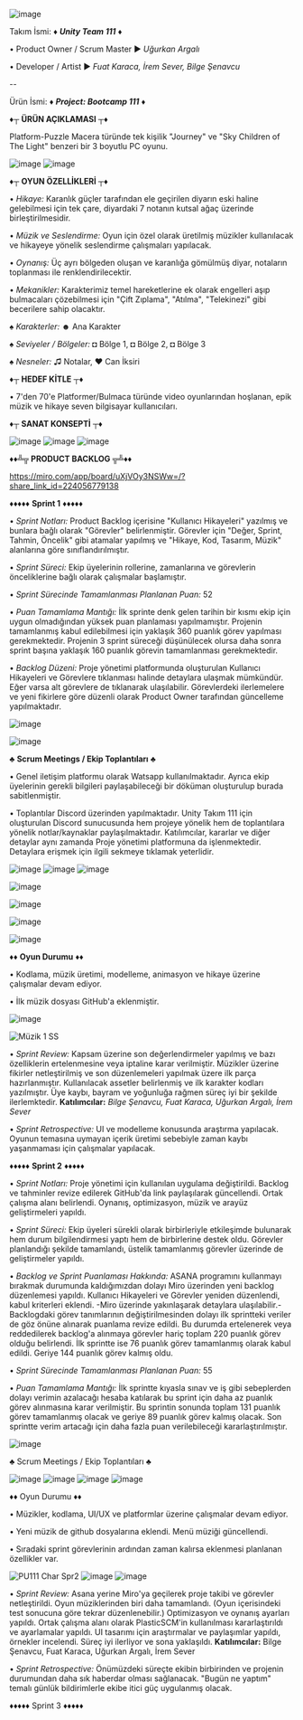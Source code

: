 ![image](https://user-images.githubusercontent.com/99537458/167396934-44cd5fa7-251d-410a-a60b-5d324d804c94.png)

Takım İsmi: ♦ ***Unity Team 111*** ♦

• Product Owner / Scrum Master ► *Uğurkan Argalı*

• Developer / Artist ► *Fuat Karaca, İrem Sever, Bilge Şenavcu*

--

Ürün İsmi: ♦ ***Project: Bootcamp 111*** ♦

♦┬ **ÜRÜN AÇIKLAMASI** ┬♦

Platform-Puzzle Macera türünde tek kişilik "Journey" ve "Sky Children of The Light" benzeri bir 3 boyutlu PC oyunu.

![image](https://user-images.githubusercontent.com/99537458/167398520-477c93ca-6dac-4fd8-88dc-4586b68daeba.png) ![image](https://user-images.githubusercontent.com/99537458/167398393-679c74dd-0f31-44b7-a7fa-103d460e4cb9.png)

♦┬ **OYUN ÖZELLİKLERİ** ┬♦

• *Hikaye:* Karanlık güçler tarafından ele geçirilen diyarın eski haline gelebilmesi için tek çare, diyardaki 7 notanın kutsal ağaç üzerinde birleştirilmesidir.

• *Müzik ve Seslendirme:* Oyun için özel olarak üretilmiş müzikler kullanılacak ve hikayeye yönelik seslendirme çalışmaları yapılacak.

• *Oynanış:* Üç ayrı bölgeden oluşan ve karanlığa gömülmüş diyar, notaların toplanması ile renklendirilecektir.

• *Mekanikler:* Karakterimiz temel hareketlerine ek olarak engelleri aşıp bulmacaları çözebilmesi için "Çift Zıplama", "Atılma", "Telekinezi" gibi becerilere sahip olacaktır.

♠ *Karakterler:* ☻ Ana Karakter

♠ *Seviyeler / Bölgeler:* ◘ Bölge 1, ◘ Bölge 2, ◘ Bölge 3

♠ *Nesneler:* ♫ Notalar, ♥ Can İksiri

♦┬ **HEDEF KİTLE** ┬♦

• 7'den 70'e Platformer/Bulmaca türünde video oyunlarından hoşlanan, epik müzik ve hikaye seven bilgisayar kullanıcıları.

♦┬ **SANAT KONSEPTİ** ┬♦

![image](https://user-images.githubusercontent.com/99537458/167401188-6bf30520-cd49-4e2f-8f4e-9703d35018d5.png)
![image](https://user-images.githubusercontent.com/99537458/167401226-d6fb09d0-e8e0-4b24-891a-26831091ac43.png)
![image](https://user-images.githubusercontent.com/99537458/167401253-ca416353-b2a4-484e-81dd-5cae265a44f5.png)

♦♦╩╦ **PRODUCT BACKLOG** ╦╩♦♦

https://miro.com/app/board/uXjVOy3NSWw=/?share_link_id=224056779138

♦♦♦♦♦ **Sprint 1** ♦♦♦♦♦

• *Sprint Notları:* Product Backlog içerisine "Kullanıcı Hikayeleri" yazılmış ve bunlara bağlı olarak "Görevler" belirlenmiştir. Görevler için "Değer, Sprint, Tahmin, Öncelik" gibi atamalar yapılmış ve "Hikaye, Kod, Tasarım, Müzik" alanlarına göre sınıflandırılmıştır.

• *Sprint Süreci:* Ekip üyelerinin rollerine, zamanlarına ve görevlerin önceliklerine bağlı olarak çalışmalar başlamıştır.

• *Sprint Sürecinde Tamamlanması Planlanan Puan:* 52

• *Puan Tamamlama Mantığı:* İlk sprinte denk gelen tarihin bir kısmı ekip için uygun olmadığından yüksek puan planlaması yapılmamıştır. Projenin tamamlanmış kabul edilebilmesi için yaklaşık 360 puanlık görev yapılması gerekmektedir. Projenin 3 sprint süreceği düşünülecek olursa daha sonra sprint başına yaklaşık 160 puanlık görevin tamamlanması gerekmektedir.

• *Backlog Düzeni:* Proje yönetimi platformunda oluşturulan Kullanıcı Hikayeleri ve Görevlere tıklanması halinde detaylara ulaşmak mümkündür. Eğer varsa alt görevlere de tıklanarak ulaşılabilir. Görevlerdeki ilerlemelere ve yeni fikirlere göre düzenli olarak Product Owner tarafından güncelleme yapılmaktadır.

![image](https://user-images.githubusercontent.com/99537458/167418527-38dedf1e-2573-4ffb-abfb-12a84e8e6744.png)

![image](https://user-images.githubusercontent.com/99537458/167446716-1a13857d-ba9e-417c-badf-48d264a4a177.png)


♣ **Scrum Meetings / Ekip Toplantıları** ♣

• Genel iletişim platformu olarak Watsapp kullanılmaktadır. Ayrıca ekip üyelerinin gerekli bilgileri paylaşabileceği bir döküman oluşturulup burada sabitlenmiştir.

• Toplantılar Discord üzerinden yapılmaktadır. Unity Takım 111 için oluşturulan Discord sunucusunda hem projeye yönelik hem de toplantılara yönelik notlar/kaynaklar paylaşılmaktadır. Katılımcılar, kararlar ve diğer detaylar aynı zamanda Proje yönetimi platformuna da işlenmektedir. Detaylara erişmek için ilgili sekmeye tıklamak yeterlidir.

![image](https://user-images.githubusercontent.com/99537458/167416333-ba6141c4-1602-4c65-9c1a-9730884499ec.png) ![image](https://user-images.githubusercontent.com/99537458/167416377-28123325-f8e7-43fd-adee-ce3395cc2fb1.png) ![image](https://user-images.githubusercontent.com/99537458/167416593-d51b085b-0d7b-44ca-9cc9-8abb34977a46.png) 

![image](https://user-images.githubusercontent.com/99537458/167415572-a5f590fe-bf0f-4f7f-b96b-1bd50f52f532.png)

![image](https://user-images.githubusercontent.com/99537458/167669514-5e9b8711-287d-4380-bbc7-a5c04c32eca1.png)

![image](https://user-images.githubusercontent.com/99537458/167669449-ebd49712-51c7-4f3d-919b-b27ba02f18ca.png)

![image](https://user-images.githubusercontent.com/99537458/167415473-09f539d8-1e22-4c17-b2d3-399528fd83c3.png)

♦♦ **Oyun Durumu** ♦♦

• Kodlama, müzik üretimi, modelleme, animasyon ve hikaye üzerine çalışmalar devam ediyor.

• İlk müzik dosyası GitHub'a eklenmiştir.

![image](https://user-images.githubusercontent.com/99537458/167417755-c788b741-c8be-4711-bc5c-9959654811f1.png)

![Müzik 1 SS](https://user-images.githubusercontent.com/99537458/167672837-f8fa985e-c367-4c82-b6cd-32d415351c9f.png)


• *Sprint Review:* Kapsam üzerine son değerlendirmeler yapılmış ve bazı özelliklerin ertelenmesine veya iptaline karar verilmiştir. Müzikler üzerine fikirler netleştirilmiş ve son düzenlemeleri yapılmak üzere ilk parça hazırlanmıştır. Kullanılacak assetler belirlenmiş ve ilk karakter kodları yazılmıştır. Üye kaybı, bayram ve yoğunluğa rağmen süreç iyi bir şekilde ilerlemktedir. **Katılımcılar:** *Bilge Şenavcu, Fuat Karaca, Uğurkan Argalı, İrem Sever*

• *Sprint Retrospective:* UI ve modelleme konusunda araştırma yapılacak. Oyunun temasına uymayan içerik üretimi sebebiyle zaman kaybı yaşanmaması için çalışmalar yapılacak.

♦♦♦♦♦ **Sprint 2** ♦♦♦♦♦

• *Sprint Notları:* Proje yönetimi için kullanılan uygulama değiştirildi. Backlog ve tahminler revize edilerek GitHub'da link paylaşılarak güncellendi. Ortak çalışma alanı belirlendi. Oynanış, optimizasyon, müzik ve arayüz geliştirmeleri yapıldı.

• *Sprint Süreci:* Ekip üyeleri sürekli olarak birbirleriyle etkileşimde bulunarak hem durum bilgilendirmesi yaptı hem de birbirlerine destek oldu. Görevler planlandığı şekilde tamamlandı, üstelik tamamlanmış görevler üzerinde de geliştirmeler yapıldı.

• *Backlog ve Sprint Puanlaması Hakkında:* ASANA programını kullanmayı bırakmak durumunda kaldığımızdan dolayı Miro üzerinden yeni backlog düzenlemesi yapıldı. Kullanıcı Hikayeleri ve Görevler yeniden düzenlendi, kabul kriterleri eklendi. -Miro üzerinde yakınlaşarak detaylara ulaşılabilir.- Backlogdaki görev tanımlarının değiştirilmesinden dolayı ilk sprintteki veriler de göz önüne alınarak puanlama revize edildi. Bu durumda ertelenerek veya reddedilerek backlog'a alınmaya görevler hariç toplam 220 puanlık görev olduğu belirlendi. İlk sprintte ise 76 puanlık görev tamamlanmış olarak kabul edildi. Geriye 144 puanlık görev kalmış oldu.

• *Sprint Sürecinde Tamamlanması Planlanan Puan:* 55

• *Puan Tamamlama Mantığı:* İlk sprintte kıyasla sınav ve iş gibi sebeplerden dolayı verimin azalacağı hesaba katılarak bu sprint için daha az puanlık görev alınmasına karar verilmiştir. Bu sprintin sonunda toplam 131 puanlık görev tamamlanmış olacak ve geriye 89 puanlık görev kalmış olacak. Son sprintte verim artacağı için daha fazla puan verilebileceği kararlaştırılmıştır.

![image](https://user-images.githubusercontent.com/99537458/169864304-2fb1317d-ec11-47dc-9df7-82212c2d5931.png)

♣ Scrum Meetings / Ekip Toplantıları ♣

![image](https://user-images.githubusercontent.com/99537458/169868330-a0b8af11-7588-4bc5-ad7c-0e9ea825c32e.png)
![image](https://user-images.githubusercontent.com/99537458/169868783-2f92fdcc-3008-4f1b-a5a6-4ff918a46c18.png)
![image](https://user-images.githubusercontent.com/99537458/169868459-6a35aaa6-5e8a-45cb-b570-6fec698560fd.png)
![image](https://user-images.githubusercontent.com/99537458/169869618-b9e71d4d-fd5f-4c43-87b6-391eb43585bb.png)

♦♦ Oyun Durumu ♦♦

• Müzikler, kodlama, UI/UX ve platformlar üzerine çalışmalar devam ediyor.

• Yeni müzik de github dosyalarına eklendi. Menü müziği güncellendi.

• Sıradaki sprint görevlerinin ardından zaman kalırsa eklenmesi planlanan özellikler var.

![PU111 Char Spr2](https://user-images.githubusercontent.com/99537458/169870895-1bf22ee6-7e58-4685-9fae-0e503fe600d0.jpeg)
![image](https://user-images.githubusercontent.com/99537458/169871397-706b618d-63a1-411b-a286-ede3af9eefb2.png)
![image](https://user-images.githubusercontent.com/99537458/169873598-d12c802d-bb39-4147-9271-17d538cfc37d.png)

• *Sprint Review:* Asana yerine Miro'ya geçilerek proje takibi ve görevler netleştirildi. Oyun müziklerinden biri daha tamamlandı. (Oyun içerisindeki test sonucuna göre tekrar düzenlenebilir.) Optimizasyon ve oynanış ayarları yapıldı. Ortak çalışma alanı olarak PlasticSCM'in kullanılması kararlaştırıldı ve ayarlamalar yapıldı. UI tasarımı için araştırmalar ve paylaşımlar yapıldı, örnekler incelendi. Süreç iyi ilerliyor ve sona yaklaşıldı. **Katılımcılar:** Bilge Şenavcu, Fuat Karaca, Uğurkan Argalı, İrem Sever

• *Sprint Retrospective:* Önümüzdeki süreçte ekibin birbirinden ve projenin durumundan daha sık haberdar olması sağlanacak. "Bugün ne yaptım" temalı günlük bildirimlerle ekibe itici güç uygulanmış olacak.

♦♦♦♦♦ Sprint 3 ♦♦♦♦♦
